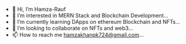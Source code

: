- 👋 Hi, I’m Hamza-Rauf
- 👀 I’m interested in MERN Stack and Blockchain Development...
- 🌱 I’m currently learning DApps on ethereum Blockchain and NFTs...
- 💞️ I’m looking to collaborate on NFTs and web3...
- 📫 How to reach me hamzakhanpk724@gmail.com...

<!---
Hamza-Rauf-9899/Hamza-Rauf-9899 is a ✨ special ✨ repository because its `README.md` (this file) appears on your GitHub profile.
You can click the Preview link to take a look at your changes.
--->
